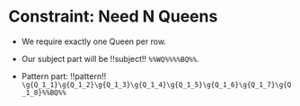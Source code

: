 # Constraint: Need N Queens

<!-- %% svg-grid: none -->
<!-- %% hide           -->

* We require exactly one Queen per row.

* Our subject part will be !!subject!! <code>%%WQ%%%%BQ%%</code>.

* Pattern part:
  !!pattern!! <code>\g{Q_1_1}\g{Q_1_2}\g{Q_1_3}\g{Q_1_4}\g{Q_1_5}\g{Q_1_6}\g{Q_1_7}\g{Q_1_8}%%BQ%%</code>

